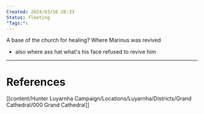 ```yaml
---
Created: 2024/03/16 20:33
Status: fleeting
"Tags:":
---
```

A base of the church for healing?
Where Marinus was revived
- also where ass hat what's his face refused to revive him
---
# References
[[content/Hunter Luyarnha Campaign/Locations/Luyarnha/Districts/Grand Cathedral/000 Grand Cathedral]]